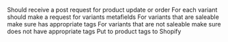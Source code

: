 Should receive a post request for product update or order
For each variant should make a request for variants metafields
For variants that are saleable make sure has appropriate tags
For variants that are not saleable make sure does not have appropriate tags
Put to product tags to Shopify
